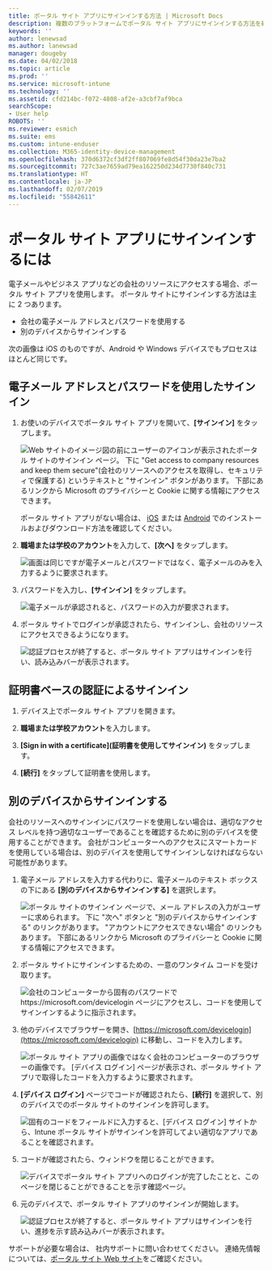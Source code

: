 ```yaml
---
title: ポータル サイト アプリにサインインする方法 | Microsoft Docs
description: 複数のプラットフォームでポータル サイト アプリにサインインする方法を確認します。
keywords: ''
author: lenewsad
ms.author: lanewsad
manager: dougeby
ms.date: 04/02/2018
ms.topic: article
ms.prod: ''
ms.service: microsoft-intune
ms.technology: ''
ms.assetid: cfd214bc-f072-4808-af2e-a3cbf7af9bca
searchScope:
- User help
ROBOTS: ''
ms.reviewer: esmich
ms.suite: ems
ms.custom: intune-enduser
ms.collection: M365-identity-device-management
ms.openlocfilehash: 370d6372cf3df2ff807069fe8d54f30da23e7ba2
ms.sourcegitcommit: 727c3ae7659ad79ea162250d234d7730f840c731
ms.translationtype: HT
ms.contentlocale: ja-JP
ms.lasthandoff: 02/07/2019
ms.locfileid: "55842611"
---
```

# <a name="how-do-i-sign-in-to-the-company-portal-app---user-story-1132123--"></a>ポータル サイト アプリにサインインするには <!--User Story 1132123-->

電子メールやビジネス アプリなどの会社のリソースにアクセスする場合、ポータル サイト アプリを使用します。 ポータル サイトにサインインする方法は主に 2 つあります。

* 会社の電子メール アドレスとパスワードを使用する
* 別のデバイスからサインインする

次の画像は iOS のものですが、Android や Windows デバイスでもプロセスはほとんど同じです。

## <a name="signing-in-with-your-email-address-and-password"></a>電子メール アドレスとパスワードを使用したサインイン

1. お使いのデバイスでポータル サイト アプリを開いて、**[サインイン]** をタップします。

   ![Web サイトのイメージ図の前にユーザーのアイコンが表示されたポータル サイトのサインイン ページ。 下に "Get access to company resources and keep them secure"\(会社のリソースへのアクセスを取得し、セキュリティで保護する\) というテキストと "サインイン" ボタンがあります。 下部にあるリンクから Microsoft のプライバシーと Cookie に関する情報にアクセスできます。](/intune-user-help/media/cp_ios_aad_signin_after_1804_001.png)

   ポータル サイト アプリがない場合は、 [iOS](install-and-sign-in-to-the-intune-company-portal-app-ios.md) または [Android](install-the-company-portal-app-android.md) でのインストールおよびダウンロード方法を確認してください。

2. **職場または学校のアカウント**を入力して、**[次へ]** をタップします。

   ![画面は同じですが電子メールとパスワードではなく、電子メールのみを入力するように要求されます。](/intune-user-help/media/cp_ios_aad_signin_after_1804_002.png)

3. パスワードを入力し、**[サインイン]** をタップします。

   ![電子メールが承認されると、パスワードの入力が要求されます。](/intune-user-help/media/cp_ios_aad_signin_after_1804_003.png)

4. ポータル サイトでログインが承認されたら、サインインし、会社のリソースにアクセスできるようになります。   

   ![認証プロセスが終了すると、ポータル サイト アプリはサインインを行い、読み込みバーが表示されます。](/intune-user-help/media/cp_ios_aad_signin_after_1804_004.png)

## <a name="signing-in-with-certificate-based-authentication"></a>証明書ベースの認証によるサインイン

1.  デバイス上でポータル サイト アプリを開きます。

2.  **職場または学校アカウント**を入力します。

3.  **[Sign in with a certificate]\(証明書を使用してサインイン\)** をタップします。

4.  **[続行]** をタップして証明書を使用します。

## <a name="signing-in-from-another-device"></a>別のデバイスからサインインする

会社のリソースへのサインインにパスワードを使用しない場合は、適切なアクセス レベルを持つ適切なユーザーであることを確認するために別のデバイスを使用することができます。 会社がコンピューターへのアクセスにスマートカードを使用している場合は、別のデバイスを使用してサインインしなければならない可能性があります。

1. 電子メール アドレスを入力する代わりに、電子メールのテキスト ボックスの下にある **[別のデバイスからサインインする]** を選択します。

   ![ポータル サイトのサインイン ページで、メール アドレスの入力がユーザーに求められます。  下に "次へ" ボタンと "別のデバイスからサインインする" のリンクがあります。 "アカウントにアクセスできない場合" のリンクもあります。 下部にあるリンクから Microsoft のプライバシーと Cookie に関する情報にアクセスできます。](/intune-user-help/media/cp_ios_aad_signin_after_1804_005.png)

2. ポータル サイトにサインインするための、一意のワンタイム コードを受け取ります。

   ![会社のコンピューターから固有のパスワードで https://microsoft.com/devicelogin ページにアクセスし、コードを使用してサインインするように指示されます。](/intune-user-help/media/cp_ios_aad_signin_after_1804_006.png)

3. 他のデバイスでブラウザーを開き、[https://microsoft.com/devicelogin](https://microsoft.com/devicelogin) に移動し、コードを入力します。

   ![ポータル サイト アプリの画像ではなく会社のコンピューターのブラウザーの画像です。 [デバイス ログイン] ページが表示され、ポータル サイト アプリで取得したコードを入力するように要求されます。](/intune/media/cp_ios_aad_signin_from_another_device_after_1704_004.png)

4. **[デバイス ログイン]** ページでコードが確認されたら、__[続行]__ を選択して、別のデバイスでのポータル サイトのサインインを許可します。

   ![固有のコードをフィールドに入力すると、[デバイス ログイン] サイトから、Intune ポータル サイトがサインインを許可してよい適切なアプリであることを確認されます。](/intune/media/cp_ios_aad_signin_from_another_device_after_1704_005.png)

5. コードが確認されたら、ウィンドウを閉じることができます。

   ![デバイスでポータル サイト アプリへのログインが完了したことと、このページを閉じることができることを示す確認ページ。](/intune/media/cp_ios_aad_signin_from_another_device_after_1704_006.png)

6. 元のデバイスで、ポータル サイト アプリのサインインが開始します。

   ![認証プロセスが終了すると、ポータル サイト アプリはサインインを行い、進捗を示す読み込みバーが表示されます。](/intune-user-help/media/cp_ios_aad_signin_after_1804_007.png)

サポートが必要な場合は、 社内サポートに問い合わせてください。 連絡先情報については、[ポータル サイト Web サイト](https://go.microsoft.com/fwlink/?linkid=2010980)をご確認ください。
